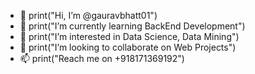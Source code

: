 - 👋 print("Hi, I’m @gauravbhatt01") 
- 🌱 print("I’m currently learning BackEnd Development")
- 👀 print("I’m interested in Data Science, Data Mining")
- 💞️ print("I’m looking to collaborate on Web Projects")
- 📫 print("Reach me on +918171369192")

<!---
gauravbhatt01/gauravbhatt01 is a ✨ special ✨ repository because its `README.md` (this file) appears on your GitHub profile.
You can click the Preview link to take a look at your changes.
--->
